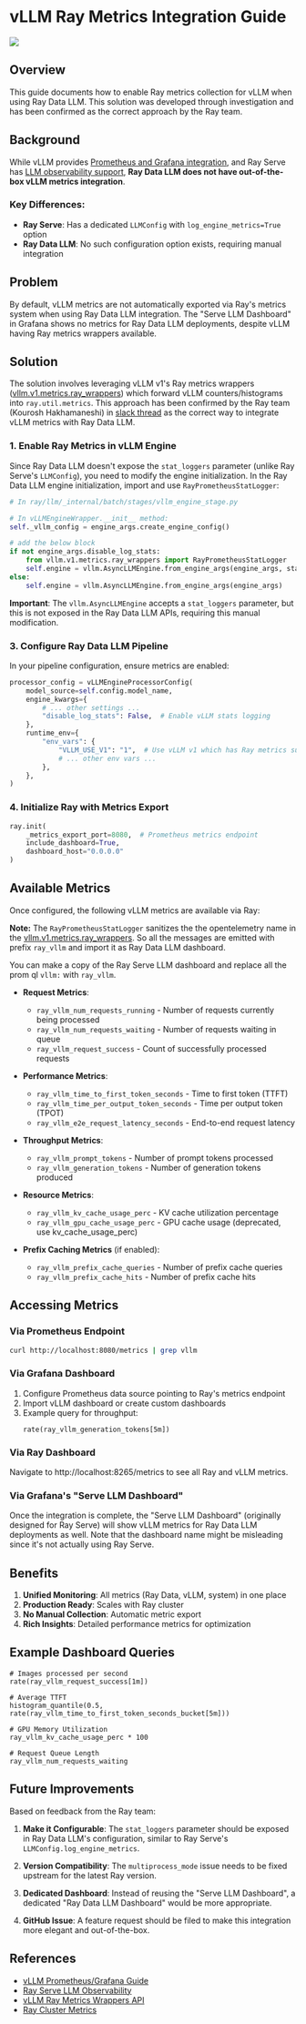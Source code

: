 # vLLM Ray Metrics Integration Guide

![](images/vllm_metrics.png)

## Overview
This guide documents how to enable Ray metrics collection for vLLM when using Ray Data LLM. This solution was developed through investigation and has been confirmed as the correct approach by the Ray team.

## Background
While vLLM provides [Prometheus and Grafana integration](https://docs.vllm.ai/en/v0.7.2/getting_started/examples/prometheus_grafana.html), and Ray Serve has [LLM observability support](https://docs.ray.io/en/master/serve/llm/user-guides/observability.html), **Ray Data LLM does not have out-of-the-box vLLM metrics integration**.

### Key Differences:
- **Ray Serve**: Has a dedicated `LLMConfig` with `log_engine_metrics=True` option
- **Ray Data LLM**: No such configuration option exists, requiring manual integration

## Problem
By default, vLLM metrics are not automatically exported via Ray's metrics system when using Ray Data LLM integration. The "Serve LLM Dashboard" in Grafana shows no metrics for Ray Data LLM deployments, despite vLLM having Ray metrics wrappers available.

## Solution

The solution involves leveraging vLLM v1's Ray metrics wrappers ([vllm.v1.metrics.ray_wrappers](https://docs.vllm.ai/en/latest/api/vllm/v1/metrics/ray_wrappers.html)) which forward vLLM counters/histograms into `ray.util.metrics`. This approach has been confirmed by the Ray team (Kourosh Hakhamaneshi) in [slack thread](https://ray.slack.com/archives/C08H0M37WLQ/p1761686813471059?thread_ts=1760636442.990289&cid=C08H0M37WLQ) as the correct way to integrate vLLM metrics with Ray Data LLM.

### 1. Enable Ray Metrics in vLLM Engine
Since Ray Data LLM doesn't expose the `stat_loggers` parameter (unlike Ray Serve's `LLMConfig`), you need to modify the engine initialization. In the Ray Data LLM engine initialization, import and use `RayPrometheusStatLogger`:

```python
# In ray/llm/_internal/batch/stages/vllm_engine_stage.py

# In vLLMEngineWrapper.__init__ method:
self._vllm_config = engine_args.create_engine_config()

# add the below block
if not engine_args.disable_log_stats:
    from vllm.v1.metrics.ray_wrappers import RayPrometheusStatLogger
    self.engine = vllm.AsyncLLMEngine.from_engine_args(engine_args, stat_loggers=[RayPrometheusStatLogger])
else:
    self.engine = vllm.AsyncLLMEngine.from_engine_args(engine_args)
```

**Important**: The `vllm.AsyncLLMEngine` accepts a `stat_loggers` parameter, but this is not exposed in the Ray Data LLM APIs, requiring this manual modification.

### 3. Configure Ray Data LLM Pipeline
In your pipeline configuration, ensure metrics are enabled:

```python
processor_config = vLLMEngineProcessorConfig(
    model_source=self.config.model_name,
    engine_kwargs={
        # ... other settings ...
        "disable_log_stats": False,  # Enable vLLM stats logging
    },
    runtime_env={
        "env_vars": {
            "VLLM_USE_V1": "1",  # Use vLLM v1 which has Ray metrics support
            # ... other env vars ...
        },
    },
)
```

### 4. Initialize Ray with Metrics Export
```python
ray.init(
    _metrics_export_port=8080,  # Prometheus metrics endpoint
    include_dashboard=True,
    dashboard_host="0.0.0.0"
)
```

## Available Metrics

Once configured, the following vLLM metrics are available via Ray:

**Note:** The `RayPrometheusStatLogger` sanitizes the the opentelemetry name in the [vllm.v1.metrics.ray_wrappers](https://docs.vllm.ai/en/latest/api/vllm/v1/metrics/ray_wrappers.html).
So all the messages are emitted with prefix `ray_vllm` and import it as Ray Data LLM dashboard.

You can make a copy of the Ray Serve LLM dashboard and replace all the prom ql `vllm:` with `ray_vllm`.

- **Request Metrics**:
  - `ray_vllm_num_requests_running` - Number of requests currently being processed
  - `ray_vllm_num_requests_waiting` - Number of requests waiting in queue
  - `ray_vllm_request_success` - Count of successfully processed requests
  
- **Performance Metrics**:
  - `ray_vllm_time_to_first_token_seconds` - Time to first token (TTFT)
  - `ray_vllm_time_per_output_token_seconds` - Time per output token (TPOT)
  - `ray_vllm_e2e_request_latency_seconds` - End-to-end request latency
  
- **Throughput Metrics**:
  - `ray_vllm_prompt_tokens` - Number of prompt tokens processed
  - `ray_vllm_generation_tokens` - Number of generation tokens produced
  
- **Resource Metrics**:
  - `ray_vllm_kv_cache_usage_perc` - KV cache utilization percentage
  - `ray_vllm_gpu_cache_usage_perc` - GPU cache usage (deprecated, use kv_cache_usage_perc)
  
- **Prefix Caching Metrics** (if enabled):
  - `ray_vllm_prefix_cache_queries` - Number of prefix cache queries
  - `ray_vllm_prefix_cache_hits` - Number of prefix cache hits

## Accessing Metrics

### Via Prometheus Endpoint
```bash
curl http://localhost:8080/metrics | grep vllm
```

### Via Grafana Dashboard
1. Configure Prometheus data source pointing to Ray's metrics endpoint
2. Import vLLM dashboard or create custom dashboards
3. Example query for throughput:
   ```promql
   rate(ray_vllm_generation_tokens[5m])
   ```

### Via Ray Dashboard
Navigate to http://localhost:8265/metrics to see all Ray and vLLM metrics.

### Via Grafana's "Serve LLM Dashboard"
Once the integration is complete, the "Serve LLM Dashboard" (originally designed for Ray Serve) will show vLLM metrics for Ray Data LLM deployments as well. Note that the dashboard name might be misleading since it's not actually using Ray Serve.

## Benefits

1. **Unified Monitoring**: All metrics (Ray Data, vLLM, system) in one place
2. **Production Ready**: Scales with Ray cluster
3. **No Manual Collection**: Automatic metric export
4. **Rich Insights**: Detailed performance metrics for optimization

## Example Dashboard Queries

```promql
# Images processed per second
rate(ray_vllm_request_success[1m])

# Average TTFT
histogram_quantile(0.5, rate(ray_vllm_time_to_first_token_seconds_bucket[5m]))

# GPU Memory Utilization
ray_vllm_kv_cache_usage_perc * 100

# Request Queue Length
ray_vllm_num_requests_waiting
```

## Future Improvements

Based on feedback from the Ray team:

1. **Make it Configurable**: The `stat_loggers` parameter should be exposed in Ray Data LLM's configuration, similar to Ray Serve's `LLMConfig.log_engine_metrics`.

2. **Version Compatibility**: The `multiprocess_mode` issue needs to be fixed upstream for the latest Ray version.

3. **Dedicated Dashboard**: Instead of reusing the "Serve LLM Dashboard", a dedicated "Ray Data LLM Dashboard" would be more appropriate.

4. **GitHub Issue**: A feature request should be filed to make this integration more elegant and out-of-the-box.

## References

- [vLLM Prometheus/Grafana Guide](https://docs.vllm.ai/en/v0.7.2/getting_started/examples/prometheus_grafana.html)
- [Ray Serve LLM Observability](https://docs.ray.io/en/master/serve/llm/user-guides/observability.html)
- [vLLM Ray Metrics Wrappers API](https://docs.vllm.ai/en/latest/api/vllm/v1/metrics/ray_wrappers.html)
- [Ray Cluster Metrics](https://docs.ray.io/en/master/cluster/metrics.html)
